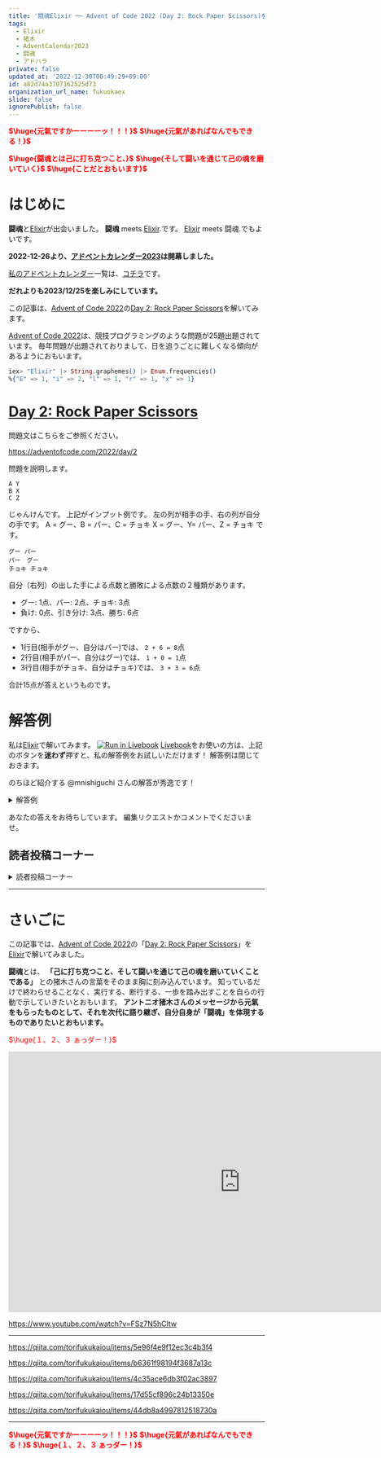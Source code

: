 ```yaml
---
title: '闘魂Elixir ── Advent of Code 2022 (Day 2: Rock Paper Scissors)をElixirで楽しむ'
tags:
  - Elixir
  - 猪木
  - AdventCalendar2023
  - 闘魂
  - アドハラ
private: false
updated_at: '2022-12-30T00:49:29+09:00'
id: a82d74a3707162525d73
organization_url_name: fukuokaex
slide: false
ignorePublish: false
---
```

<b><font color="red">$\huge{元氣ですかーーーーッ！！！}$</font></b>
<b><font color="red">$\huge{元氣があればなんでもできる！}$</font></b>

<b><font color="red">$\huge{闘魂とは己に打ち克つこと、}$</font></b>
<b><font color="red">$\huge{そして闘いを通じて己の魂を磨いていく}$</font></b>
<b><font color="red">$\huge{ことだとおもいます}$</font></b>

# はじめに

**闘魂**と[Elixir](https://elixir-lang.org/)が出会いました。
**闘魂** meets [Elixir](https://elixir-lang.org/).です。
[Elixir](https://elixir-lang.org/) meets 闘魂.でもよいです。

**2022-12-26より、[アドベントカレンダー2023](https://qiita.com/tags/adventcalendar2023)は開幕しました。**

[私のアドベントカレンダー](https://docs.google.com/spreadsheets/d/1HQvFjagQLRPjOYAjDVzWp9S4b8dKixxvvaz_TtbZWto/edit#gid=156122552)一覧は、[コチラ](https://docs.google.com/spreadsheets/d/1HQvFjagQLRPjOYAjDVzWp9S4b8dKixxvvaz_TtbZWto/edit#gid=156122552)です。

**だれよりも2023/12/25を楽しみにしています。**

この記事は、[Advent of Code 2022](https://adventofcode.com/2022)の[Day 2: Rock Paper Scissors](https://adventofcode.com/2022/day/2)を解いてみます。

[Advent of Code 2022](https://adventofcode.com/2022)は、競技プログラミングのような問題が25題出題されています。
毎年問題が出題されておりまして、日を追うごとに難しくなる傾向があるようにおもいます。

```elixir
iex> "Elixir" |> String.graphemes() |> Enum.frequencies()
%{"E" => 1, "i" => 2, "l" => 1, "r" => 1, "x" => 1}
```



# [Day 2: Rock Paper Scissors](https://adventofcode.com/2022/day/2)

問題文はこちらをご参照ください。

https://adventofcode.com/2022/day/2

問題を説明します。

```
A Y
B X
C Z
```

じゃんけんです。
上記がインプット例です。
左の列が相手の手、右の列が自分の手です。
A = グー、B = パー、C = チョキ
X = グー、Y= パー、Z = チョキ
です。


```
グー パー
パー　グー
チョキ チョキ
```

自分（右列）の出した手による点数と勝敗による点数の２種類があります。

- グー: 1点、パー: 2点、チョキ: 3点
- 負け: 0点、引き分け: 3点、勝ち: 6点

ですから、

- 1行目(相手がグー、自分はパー)では、 `2 + 6 = 8`点
- 2行目(相手がパー、自分はグー)では、 `1 + 0 = 1`点 
- 3行目(相手がチョキ、自分はチョキ)では、 `3 + 3 = 6`点

合計15点が答えというものです。


# 解答例

私は[Elixir](https://elixir-lang.org/)で解いてみます。
[![Run in Livebook](https://livebook.dev/badge/v1/black.svg)](https://livebook.dev/run?url=https%3A%2F%2Fgithub.com%2FTORIFUKUKaiou%2Flivebooks%2Fblob%2Fmain%2Fadvent_of_code%2F2022%2Findex.livemd)
[Livebook](https://livebook.dev/)をお使いの方は、上記のボタンを**迷わず**押すと、私の解答例をお試しいただけます！
解答例は閉じておきます。

のちほど紹介する @mnishiguchi さんの解答が秀逸です！


<details><summary>解答例</summary><div>

## 私

```elixir
input = """
A Y
B X
C Z
"""

f = fn
  {:Rock, :Rock} -> 1 + 3
  {:Rock, :Paper} -> 2 + 6
  {:Rock, :Scissors} -> 3 + 0
  {:Paper, :Rock} -> 1 + 0
  {:Paper, :Paper} -> 2 + 3
  {:Paper, :Scissors} -> 3 + 6
  {:Scissors, :Rock} -> 1 + 6
  {:Scissors, :Paper} -> 2 + 0
  {:Scissors, :Scissors} -> 3 + 3
end

map_opponent = %{"A" => :Rock, "B" => :Paper, "C" => :Scissors}
map_me = %{"X" => :Rock, "Y" => :Paper, "Z" => :Scissors}

input
|> String.split("\n", trim: true)
|> Enum.map(&String.split(&1, " "))
|> Enum.map(fn [opponent, me] ->
  f.({map_opponent[opponent], map_me[me]})
end)
|> Enum.sum()
```

15が得られます。

</div></details>

あなたの答えをお待ちしています。
編集リクエストかコメントでくださいませ。




## 読者投稿コーナー

<details><summary>読者投稿コーナー</summary><div>

読者の方からいただいたお便りをご紹介します。

# @mnishiguchi さんより

[for](https://hexdocs.pm/elixir/Kernel.SpecialForms.html#for/1)とMapの組み立て方が匠の技です。
巧みです。

```elixir
hands = %{
  ?A => :rock,
  ?B => :paper,
  ?C => :scissors,
  ?X => :rock,
  ?Y => :paper,
  ?Z => :scissors
}

scores = %{
  win: 6,
  draw: 3,
  lose: 0,
  rock: 1,
  paper: 2,
  scissors: 3
}

judge = %{
  {:rock, :scissors} => scores.lose + scores.scissors,
  {:rock, :rock} => scores.draw + scores.rock,
  {:rock, :paper} => scores.win + scores.paper,
  {:paper, :rock} => scores.lose + scores.rock,
  {:paper, :paper} => scores.draw + scores.paper,
  {:paper, :scissors} => scores.win + scores.scissors,
  {:scissors, :paper} => scores.lose + scores.paper,
  {:scissors, :scissors} => scores.draw + scores.scissors,
  {:scissors, :rock} => scores.win + scores.rock
}

for <<player1, " ", player2, "\n" <- input >>, reduce: 0 do
  acc -> acc + judge[{hands[player1], hands[player2]}]
end
```


</div></details>




---

# さいごに

この記事では、[Advent of Code 2022](https://adventofcode.com/2022)の「[Day 2: Rock Paper Scissors](https://adventofcode.com/2022/day/2)」を[Elixir](https://elixir-lang.org/)で解いてみました。


**闘魂**とは、 **「己に打ち克つこと、そして闘いを通じて己の魂を磨いていくことである」** との猪木さんの言葉をそのまま胸に刻み込んでいます。
知っているだけで終わらせることなく、実行する、断行する、一歩を踏み出すことを自らの行動で示していきたいとおもいます。
**アントニオ猪木さんのメッセージから元氣をもらったものとして、それを次代に語り継ぎ、自分自身が「闘魂」を体現するものでありたいとおもいます。**

<font color="red">$\huge{１、２、３ ぁっダー！}$</font>


<iframe width="910" height="512" src="https://www.youtube.com/embed/AWxwmqzbOaw" title="燃える闘魂 アントニオ猪木  追悼VTR" frameborder="0" allow="accelerometer; autoplay; clipboard-write; encrypted-media; gyroscope; picture-in-picture" allowfullscreen></iframe>

https://www.youtube.com/watch?v=FSz7N5hCltw

---

https://qiita.com/torifukukaiou/items/5e96f4e9f12ec3c4b3f4

https://qiita.com/torifukukaiou/items/b6361f98194f3687a13c

https://qiita.com/torifukukaiou/items/4c35ace6db3f02ac3897

https://qiita.com/torifukukaiou/items/17d55cf896c24b13350e

https://qiita.com/torifukukaiou/items/44db8a4997812518730a




---

<b><font color="red">$\huge{元氣ですかーーーーッ！！！}$</font></b>
<b><font color="red">$\huge{元氣があればなんでもできる！}$</font></b>
<b><font color="red">$\huge{１、２、３ ぁっダー！}$</font></b>
